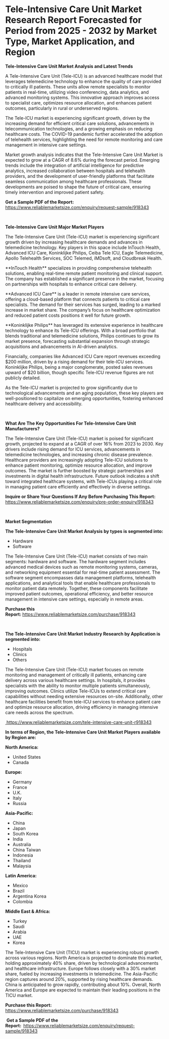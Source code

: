 <p><h1>Tele-Intensive Care Unit Market Research Report Forecasted for Period from 2025 -  2032 by Market Type, Market Application, and Region</h1></p><p><strong>Tele-Intensive Care Unit Market Analysis and Latest Trends</strong></p>
<p><p>A Tele-Intensive Care Unit (Tele-ICU) is an advanced healthcare model that leverages telemedicine technology to enhance the quality of care provided to critically ill patients. These units allow remote specialists to monitor patients in real-time, utilizing video conferencing, data analytics, and advanced monitoring systems. This innovative approach improves access to specialist care, optimizes resource allocation, and enhances patient outcomes, particularly in rural or underserved regions.</p><p>The Tele-ICU market is experiencing significant growth, driven by the increasing demand for efficient critical care solutions, advancements in telecommunication technologies, and a growing emphasis on reducing healthcare costs. The COVID-19 pandemic further accelerated the adoption of telehealth services, highlighting the need for remote monitoring and care management in intensive care settings.</p><p>Market growth analysis indicates that the Tele-Intensive Care Unit Market is expected to grow at a CAGR of 8.6% during the forecast period. Emerging trends include the integration of artificial intelligence for predictive analytics, increased collaboration between hospitals and telehealth providers, and the development of user-friendly platforms that facilitate seamless communication among healthcare professionals. These developments are poised to shape the future of critical care, ensuring timely intervention and improved patient safety.</p></p>
<p><strong>Get a Sample PDF of the Report:&nbsp;</strong> <a href="https://www.reliablemarketsize.com/enquiry/request-sample/918343?utm_campaign=2095&utm_medium=2&utm_source=Github&utm_content=ia&utm_term=13042025&utm_id=tele-intensive-care-unit">https://www.reliablemarketsize.com/enquiry/request-sample/918343</a></p>
<p>&nbsp;</p>
<p><strong>Tele-Intensive Care Unit Major Market Players</strong></p>
<p><p>The Tele-Intensive Care Unit (Tele-ICU) market is experiencing significant growth driven by increasing healthcare demands and advances in telemedicine technology. Key players in this space include InTouch Health, Advanced ICU Care, Koninklijke Philips, Ceiba Tele ICU, Eagle Telemedicine, Apollo Telehealth Services, SOC Telemed, iMDsoft, and Cloudbreak Health.</p><p>**InTouch Health** specializes in providing comprehensive telehealth solutions, enabling real-time remote patient monitoring and clinical support. The company has established a significant presence in the market, focusing on partnerships with hospitals to enhance critical care delivery.</p><p>**Advanced ICU Care** is a leader in remote intensive care services, offering a cloud-based platform that connects patients to critical care specialists. The demand for their services has surged, leading to a marked increase in market share. The company’s focus on healthcare optimization and reduced patient costs positions it well for future growth.</p><p>**Koninklijke Philips** has leveraged its extensive experience in healthcare technology to enhance its Tele-ICU offerings. With a broad portfolio that blends traditional and telemedicine solutions, Philips continues to grow its market presence, forecasting substantial expansion through strategic acquisitions and advancements in AI-driven analytics.</p><p>Financially, companies like Advanced ICU Care report revenues exceeding $200 million, driven by a rising demand for their tele-ICU services. Koninklijke Philips, being a major conglomerate, posted sales revenues upward of $20 billion, though specific Tele-ICU revenue figures are not publicly detailed.</p><p>As the Tele-ICU market is projected to grow significantly due to technological advancements and an aging population, these key players are well-positioned to capitalize on emerging opportunities, fostering enhanced healthcare delivery and accessibility.</p></p>
<p>&nbsp;</p>
<p><strong>What Are The Key Opportunities For Tele-Intensive Care Unit Manufacturers?</strong></p>
<p><p>The Tele-Intensive Care Unit (Tele-ICU) market is poised for significant growth, projected to expand at a CAGR of over 16% from 2023 to 2030. Key drivers include rising demand for ICU services, advancements in telemedicine technologies, and increasing chronic disease prevalence. Healthcare providers are increasingly adopting Tele-ICU solutions to enhance patient monitoring, optimize resource allocation, and improve outcomes. The market is further boosted by strategic partnerships and investments in digital health infrastructure. Future outlook indicates a shift toward integrated healthcare systems, with Tele-ICUs playing a critical role in managing patient care efficiently and effectively in diverse settings.</p></p>
<p><strong>Inquire or Share Your Questions If Any Before Purchasing This Report:</strong> <a href="https://www.reliablemarketsize.com/enquiry/pre-order-enquiry/918343?utm_campaign=2095&utm_medium=2&utm_source=Github&utm_content=ia&utm_term=13042025&utm_id=tele-intensive-care-unit">https://www.reliablemarketsize.com/enquiry/pre-order-enquiry/918343</a></p>
<p>&nbsp;</p>
<p><strong>Market Segmentation</strong></p>
<p><strong>The Tele-Intensive Care Unit Market Analysis by types is segmented into:</strong></p>
<p><ul><li>Hardware</li><li>Software</li></ul></p>
<p><p>The Tele-Intensive Care Unit (Tele-ICU) market consists of two main segments: hardware and software. The hardware segment includes advanced medical devices such as remote monitoring systems, cameras, and networking equipment essential for real-time patient assessment. The software segment encompasses data management platforms, telehealth applications, and analytical tools that enable healthcare professionals to monitor patient data remotely. Together, these components facilitate improved patient outcomes, operational efficiency, and better resource management in intensive care settings, especially in remote areas.</p></p>
<p><strong>Purchase this Report:&nbsp;</strong><a href="https://www.reliablemarketsize.com/purchase/918343?utm_campaign=2095&utm_medium=2&utm_source=Github&utm_content=ia&utm_term=13042025&utm_id=tele-intensive-care-unit">https://www.reliablemarketsize.com/purchase/918343</a></p>
<p>&nbsp;</p>
<p><strong>The Tele-Intensive Care Unit Market Industry Research by Application is segmented into:</strong></p>
<p><ul><li>Hospitals</li><li>Clinics</li><li>Others</li></ul></p>
<p><p>The Tele-Intensive Care Unit (Tele-ICU) market focuses on remote monitoring and management of critically ill patients, enhancing care delivery across various healthcare settings. In hospitals, it provides specialists with the ability to monitor multiple patients simultaneously, improving outcomes. Clinics utilize Tele-ICUs to extend critical care capabilities without needing extensive resources on-site. Additionally, other healthcare facilities benefit from tele-ICU services to enhance patient care and optimize resource allocation, driving efficiency in managing intensive care needs across the spectrum.</p></p>
<p><a href="https://www.reliablemarketsize.com/tele-intensive-care-unit-r918343?utm_campaign=2095&utm_medium=2&utm_source=Github&utm_content=ia&utm_term=13042025&utm_id=tele-intensive-care-unit">&nbsp;https://www.reliablemarketsize.com/tele-intensive-care-unit-r918343</a></p>
<p><strong>In terms of Region, the Tele-Intensive Care Unit Market Players available by Region are:</strong></p>
<p>
    <p> <strong> North America: </strong>
        <ul>
            <li>United States</li>
            <li>Canada</li>
        </ul>
        </p> 
    <p> <strong> Europe: </strong>
        <ul>
            <li>Germany</li>
            <li>France</li>
            <li>U.K.</li>
            <li>Italy</li>
            <li>Russia</li>
        </ul>
        </p> 
    <p> <strong> Asia-Pacific: </strong>
        <ul>
            <li>China</li>
            <li>Japan</li>
            <li>South Korea</li>
            <li>India</li>
            <li>Australia</li>
            <li>China Taiwan</li>
            <li>Indonesia</li>
            <li>Thailand</li>
            <li>Malaysia</li>
        </ul>
        </p> 
    <p> <strong> Latin America: </strong>
        <ul>
            <li>Mexico</li>
            <li>Brazil</li>
            <li>Argentina Korea</li>
            <li>Colombia</li>
        </ul>
        </p> 
    <p> <strong> Middle East & Africa: </strong>
        <ul>
            <li>Turkey</li>
            <li>Saudi</li>
            <li>Arabia</li>
            <li>UAE</li>
            <li>Korea</li>
        </ul>
    </p>
    </p>
<p><p>The Tele-Intensive Care Unit (TICU) market is experiencing robust growth across various regions. North America is projected to dominate this market, holding approximately 40% share, driven by technological advancements and healthcare infrastructure. Europe follows closely with a 30% market share, fueled by increasing investments in telemedicine. The Asia-Pacific region captures around 20%, supported by rising healthcare demands. China is anticipated to grow rapidly, contributing about 10%. Overall, North America and Europe are expected to maintain their leading positions in the TICU market.</p></p>
<p><strong>Purchase this Report: </strong><a href="https://www.reliablemarketsize.com/purchase/918343?utm_campaign=2095&utm_medium=2&utm_source=Github&utm_content=ia&utm_term=13042025&utm_id=tele-intensive-care-unit">https://www.reliablemarketsize.com/purchase/918343</a></p>
<p>&nbsp;<strong>Get a Sample PDF of the Report:&nbsp;&nbsp;</strong><a href="https://www.reliablemarketsize.com/enquiry/request-sample/918343?utm_campaign=2095&utm_medium=2&utm_source=Github&utm_content=ia&utm_term=13042025&utm_id=tele-intensive-care-unit">https://www.reliablemarketsize.com/enquiry/request-sample/918343</a></p>
<p><strong></strong></p>
<p><p></p><p></p><p></p></p>
